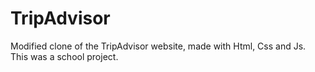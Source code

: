 # TripAdvisor
Modified clone of the TripAdvisor website, made with Html, Css and Js. This was a school project.
